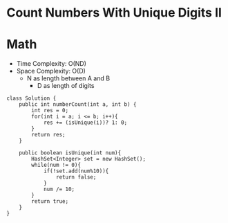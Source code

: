 # Count Numbers With Unique Digits II

# Math

- Time Complexity: O(ND)
- Space Complexity: O(D)
  - N as length between A and B
    - D as length of digits

```
class Solution {
    public int numberCount(int a, int b) {
        int res = 0;
        for(int i = a; i <= b; i++){
            res += (isUnique(i))? 1: 0;
        }
        return res;
    }

    public boolean isUnique(int num){
        HashSet<Integer> set = new HashSet();
        while(num != 0){
            if(!set.add(num%10)){
                return false;
            }
            num /= 10;
        }
        return true;
    }
}
```
